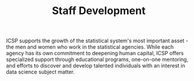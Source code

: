 ﻿---
title: Staff Development
section: strategic-priorities
---
<p>ICSP supports the growth of the statistical system's most important asset - the men and women who work in the statistical agencies. While each agency has its own commitment to deepening human capital, ICSP offers specialized support through educational programs, one-on-one mentoring, and efforts to discover and develop talented individuals with an interest in data science subject matter.</p>